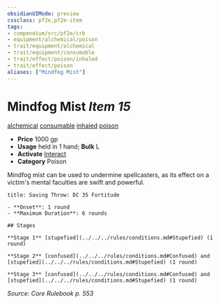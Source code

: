 ```yaml
---
obsidianUIMode: preview
cssclass: pf2e,pf2e-item
tags:
- compendium/src/pf2e/crb
- equipment/alchemical/poison
- trait/equipment/alchemical
- trait/equipment/consumable
- trait/effect/poison/inhaled
- trait/effect/poison
aliases: ["Mindfog Mist"]
---
```

# Mindfog Mist *Item 15*  
[alchemical](alchemical.md)  [consumable](consumable.md)  [inhaled](inhaled.md)  [poison](rules/traits/poison.md)  

- **Price** 1000 gp
- **Usage** held in 1 hand; **Bulk** L
- **Activate** [Interact](interact.md)
- **Category** Poison

Mindfog mist can be used to undermine spellcasters, as its effect on a victim's mental faculties are swift and powerful.

```ad-inline-affliction
title: Saving Throw: DC 35 Fortitude

- **Onset**: 1 round
- **Maximum Duration**: 6 rounds

## Stages

**Stage 1** [stupefied](../../../rules/conditions.md#Stupefied) (1 round)

**Stage 2** [confused](../../../rules/conditions.md#Confused) and [stupefied](../../../rules/conditions.md#Stupefied) (1 round)

**Stage 3** [confused](../../../rules/conditions.md#Confused) and [stupefied](../../../rules/conditions.md#Stupefied) (1 round)
```

*Source: Core Rulebook p. 553*
